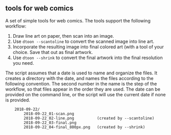 ## tools for web comics

A set of simple tools for web comics. The tools support the following workflow:

1. Draw line art on paper, then scan into an image.
2. Use `dtoon --scantoline` to convert the scanned image into line art.
3. Incorporate the resulting image into final colored art (with a tool of your
   choice. Save that out as final artwork.
4. Use `dtoon --shrink` to convert the final artwork into the final resolution
   you need.

The script assumes that a date is used to name and organize the files.
It creates a directory with the date, and names the files according to
the following convention. The second number in the name is the step of the
workflow, so that files appear in the order they are used. The date can be
provided on the command line, or the script will use the current date if none is
provided.

```
    2018-09-22/
        2018-09-22_01-scan.png
        2018-09-22_02-line.png          (created by --scantoline)
        2018-09-22_03-final.png
        2018-09-22_04-final_800px.png   (created by --shrink)
```
